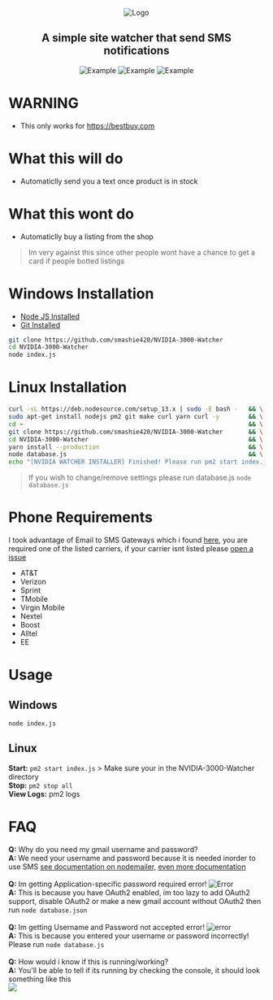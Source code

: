 <div align="center">
  <p>
    <img src="https://i.imgur.com/Wosx75V.png" title="Logo">
  </p>

  <p style="text-align: center;">
    <h2>A simple site watcher that send SMS notifications</h2>
  </p>
  
  <p>
    <img src="https://i.imgur.com/VOHG0Bx.gif" title="Example">
    <img src="https://i.imgur.com/L0iyxC0.gif" title="Example">
    <img src="https://i.imgur.com/x0jizaF.png" title="Example">
  </p>
</div>

# WARNING
  * This only works for https://bestbuy.com

# What this will do
  * Automaticlly send you a text once product is in stock
# What this wont do
  * Automaticlly buy a listing from the shop
  > Im very against this since other people wont have a chance to get a card if people botted listings
  


# Windows Installation
- [Node JS Installed](https://nodejs.org/en/download/)
- [Git Installed](https://git-scm.com/downloads)
```bash
git clone https://github.com/smashie420/NVIDIA-3000-Watcher
cd NVIDIA-3000-Watcher
node index.js
```



# Linux Installation
```bash
curl -sL https://deb.nodesource.com/setup_13.x | sudo -E bash -   && \
sudo apt-get install nodejs pm2 git make curl yarn curl -y        && \
cd ~                                                              && \
git clone https://github.com/smashie420/NVIDIA-3000-Watcher       && \
cd NVIDIA-3000-Watcher                                            && \
yarn install --production                                         && \
node database.js                                                  && \
echo "[NVIDIA WATCHER INSTALLER] Finished! Please run pm2 start index.js"
```
> If you wish to change/remove settings please run database.js `node database.js`

# Phone Requirements
  I took advantage of Email to SMS Gateways which i found [here](https://en.wikipedia.org/wiki/SMS_gateway), you are required one of the listed carriers, if your carrier isnt listed please [open a issue](https://github.com/smashie420/NVIDIA-3000-Watcher/issues/new)
  * AT&T
  * Verizon
  * Sprint
  * TMobile
  * Virgin Mobile
  * Nextel
  * Boost
  * Alltel
  * EE


# Usage
  ## Windows
  `node index.js`
    
  ## Linux 
  **Start:** `pm2 start index.js` > Make sure your in the NVIDIA-3000-Watcher directory<br>
  **Stop:** `pm2 stop all`<br>
  **View Logs:** pm2 logs<br>
    
# FAQ
  **Q:** Why do you need my gmail username and password?<br>
  **A:** We need your username and password because it is needed inorder to use SMS [see documentation on nodemailer,](https://nodemailer.com/about/) [even more documentation](https://nodemailer.com/usage/using-gmail/)<br>
  <br>
  **Q:** Im getting Application-specific password required error! ![Error](https://i.imgur.com/vpbEOrl.png)<br>
  **A:** This is because you have OAuth2 enabled, im too lazy to add OAuth2 support, disable OAuth2 or make a new gmail account without OAuth2 then run `node database.json`<br>
  <br>
  **Q:** Im getting Username and Password not accepted error! ![error](https://i.imgur.com/HFGMXz5.png)<br>
  **A:** This is because you entered your username or password incorrectly! Please run `node database.js`<br>
  <br>
  **Q:** How would i know if this is running/working?<br>
  **A:** You'll be able to tell if its running by checking the console, it should look something like this <br><img src="https://i.imgur.com/LfJ6Q26.png" style="align: center;">
